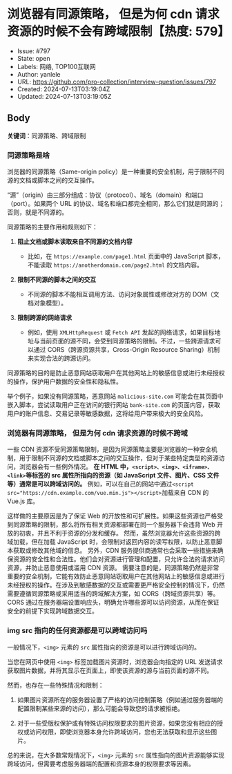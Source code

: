 # 浏览器有同源策略， 但是为何 cdn 请求资源的时候不会有跨域限制【热度: 579】

- Issue: #797
- State: open
- Labels: 网络, TOP100互联网
- Author: yanlele
- URL: https://github.com/pro-collection/interview-question/issues/797
- Created: 2024-07-13T03:19:04Z
- Updated: 2024-07-13T03:19:05Z

## Body

**关键词**：同源策略、跨域限制

### 同源策略是啥

浏览器的同源策略（Same-origin policy）是一种重要的安全机制，用于限制不同源的文档或脚本之间的交互操作。

“源”（origin）由三部分组成：协议（protocol）、域名（domain）和端口（port）。如果两个 URL 的协议、域名和端口都完全相同，那么它们就是同源的；否则，就是不同源的。

同源策略的主要作用和规则如下：

1. **阻止文档或脚本读取来自不同源的文档内容**

   - 比如，在 `https://example.com/page1.html` 页面中的 JavaScript 脚本，不能读取 `https://anotherdomain.com/page2.html` 的文档内容。

2. **限制不同源的脚本之间的交互**

   - 不同源的脚本不能相互调用方法、访问对象属性或修改对方的 DOM（文档对象模型）。

3. **限制跨源的网络请求**
   - 例如，使用 `XMLHttpRequest` 或 `Fetch API` 发起的网络请求，如果目标地址与当前页面的源不同，会受到同源策略的限制。不过，一些跨源请求可以通过 CORS（跨源资源共享，Cross-Origin Resource Sharing）机制来实现合法的跨源访问。

同源策略的目的是防止恶意网站窃取用户在其他网站上的敏感信息或进行未经授权的操作，保护用户数据的安全性和隐私性。

举个例子，如果没有同源策略，恶意网站 `malicious-site.com` 可能会在其页面中嵌入脚本，尝试读取用户正在访问的银行网站 `bank-site.com` 的页面内容，获取用户的账户信息、交易记录等敏感数据，这将给用户带来极大的安全风险。

### 浏览器有同源策略， 但是为何 cdn 请求资源的时候不跨域

一些 CDN 资源不受同源策略限制，是因为同源策略主要是浏览器的一种安全机制，用于限制不同源的文档或脚本之间的交互操作，但对于某些特定类型的资源访问，浏览器会有一些例外情况。
**在 HTML 中，`<script>、<img>、<iframe>、<link>`等标签的 src 属性所指向的资源（如 JavaScript 文件、图片、CSS 文件等）通常是可以跨域访问的。**
例如，可以在自己的网站中通过`<script src="https://cdn.example.com/vue.min.js"></script>`加载来自 CDN 的 Vue.js 库。

这样做的主要原因是为了保证 Web 的开放性和可扩展性。如果这些资源也严格受到同源策略的限制，那么将所有相关资源都部署在同一个服务器下会违背 Web 开放的初衷，并且不利于资源的分发和缓存。
然而，虽然浏览器允许这些资源的跨域加载，但在加载 JavaScript 时，会限制对返回内容的读写权限，以防止恶意脚本获取或修改其他域的信息。
另外，CDN 服务提供商通常也会采取一些措施来确保资源的安全性和合法性。他们会对资源进行管理和配置，只允许合法的请求访问资源，并防止恶意使用或滥用 CDN 资源。
需要注意的是，同源策略仍然是非常重要的安全机制，它能有效防止恶意网站窃取用户在其他网站上的敏感信息或进行未经授权的操作。在涉及到敏感数据的交互或需要更严格安全控制的情况下，仍然需要遵循同源策略或采用适当的跨域解决方案，如 CORS（跨域资源共享）等。CORS 通过在服务器端设置响应头，明确允许哪些源可以访问资源，从而在保证安全的前提下实现跨域数据交互。

### img src 指向的任何资源都是可以跨域访问吗

一般情况下，`<img>` 元素的 `src` 属性指向的资源是可以进行跨域访问的。

当您在网页中使用 `<img>` 标签加载图片资源时，浏览器会向指定的 URL 发送请求获取图片数据，并将其显示在页面上，即使该资源的源与当前页面的源不同。

然而，也存在一些特殊情况和限制：

1. 如果图片资源所在的服务器设置了严格的访问控制策略（例如通过服务器端的配置限制某些来源的访问），那么可能会导致您的请求被拒绝。

2. 对于一些受版权保护或有特殊访问权限要求的图片资源，如果您没有相应的授权或访问权限，即使浏览器本身允许跨域访问，您也无法获取和显示这些图片。

总的来说，在大多数常规情况下，`<img>` 元素的 `src` 属性指向的图片资源能够实现跨域访问，但需要考虑服务器端的配置和资源本身的权限要求等因素。


